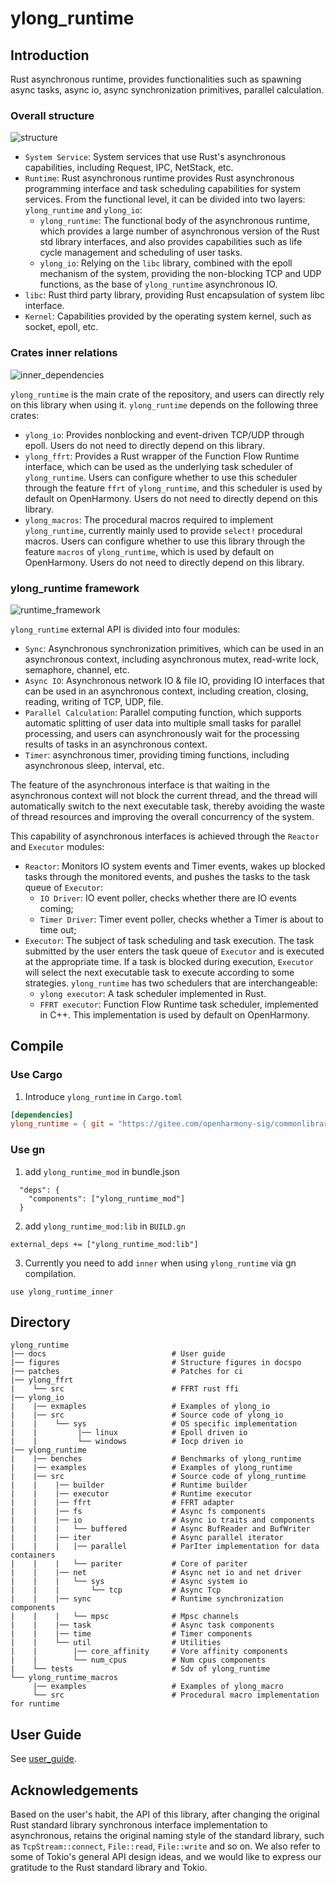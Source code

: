 # ylong_runtime

## Introduction
Rust asynchronous runtime, provides functionalities such as spawning async tasks, async io, async synchronization primitives, parallel calculation.

### Overall structure
![structure](./figures/structure.png)

- `System Service`: System services that use Rust's asynchronous capabilities, including Request, IPC, NetStack, etc.
- `Runtime`: Rust asynchronous runtime provides Rust asynchronous programming interface and task scheduling capabilities for system services. From the functional level, it can be divided into two layers: `ylong_runtime` and `ylong_io`:
   - `ylong_runtime`: The functional body of the asynchronous runtime, which provides a large number of asynchronous version of the Rust std library interfaces, and also provides capabilities such as life cycle management and scheduling of user tasks.
   - `ylong_io`: Relying on the `libc` library, combined with the epoll mechanism of the system, providing the non-blocking TCP and UDP functions, as the base of `ylong_runtime` asynchronous IO.
- `libc`: Rust third party library, providing Rust encapsulation of system libc interface.
- `Kernel`: Capabilities provided by the operating system kernel, such as socket, epoll, etc.

### Crates inner relations
![inner_dependencies](./figures/inner_dependencies.png)

`ylong_runtime` is the main crate of the repository, and users can directly rely on this library when using it. `ylong_runtime` depends on the following three crates:

- `ylong_io`: Provides nonblocking and event-driven TCP/UDP through epoll. Users do not need to directly depend on this library.
- `ylong_ffrt`: Provides a Rust wrapper of the Function Flow Runtime interface, which can be used as the underlying task scheduler of `ylong_runtime`. Users can configure whether to use this scheduler through the feature `ffrt` of `ylong_runtime`, and this scheduler is used by default on OpenHarmony. Users do not need to directly depend on this library.
- `ylong_macros`: The procedural macros required to implement `ylong_runtime`, currently mainly used to provide `select!` procedural macros. Users can configure whether to use this library through the feature `macros` of `ylong_runtime`, which is used by default on OpenHarmony. Users do not need to directly depend on this library.

### ylong_runtime framework
![runtime_framework](./figures/runtime_framework.png)

`ylong_runtime` external API is divided into four modules:

- `Sync`: Asynchronous synchronization primitives, which can be used in an asynchronous context, including asynchronous mutex, read-write lock, semaphore, channel, etc.
- `Async IO`: Asynchronous network IO & file IO, providing IO interfaces that can be used in an asynchronous context, including creation, closing, reading, writing of TCP, UDP, file.
- `Parallel Calculation`: Parallel computing function, which supports automatic splitting of user data into multiple small tasks for parallel processing, and users can asynchronously wait for the processing results of tasks in an asynchronous context.
- `Timer`: asynchronous timer, providing timing functions, including asynchronous sleep, interval, etc.

The feature of the asynchronous interface is that waiting in the asynchronous context will not block the current thread, and the thread will automatically switch to the next executable task, thereby avoiding the waste of thread resources and improving the overall concurrency of the system.

This capability of asynchronous interfaces is achieved through the `Reactor` and `Executor` modules:

- `Reactor`: Monitors IO system events and Timer events, wakes up blocked tasks through the monitored events, and pushes the tasks to the task queue of `Executor`:
   - `IO Driver`: IO event poller, checks whether there are IO events coming;
   - `Timer Driver`: Timer event poller, checks whether a Timer is about to time out;
- `Executor`: The subject of task scheduling and task execution. The task submitted by the user enters the task queue of `Executor` and is executed at the appropriate time. If a task is blocked during execution, `Executor` will select the next executable task to execute according to some strategies. `ylong_runtime` has two schedulers that are interchangeable:
   - `ylong executor`: A task scheduler implemented in Rust.
   - `FFRT executor`: Function Flow Runtime task scheduler, implemented in C++. This implementation is used by default on OpenHarmony.

## Compile

### Use Cargo
1. Introduce `ylong_runtime` in `Cargo.toml`

```toml
[dependencies]
ylong_runtime = { git = "https://gitee.com/openharmony-sig/commonlibrary_rust_ylong_runtime.git", features = ["full"]}
```
### Use gn
1. add `ylong_runtime_mod` in bundle.json

```
  "deps": {
    "components": ["ylong_runtime_mod"]
  }
```

2. add `ylong_runtime_mod:lib` in `BUILD.gn`

```
external_deps += ["ylong_runtime_mod:lib"]
```

3. Currently you need to add `inner` when using `ylong_runtime` via gn compilation.

```
use ylong_runtime_inner
```

## Directory
```
ylong_runtime
|── docs                            # User guide
|── figures                         # Structure figures in docspo
|── patches                         # Patches for ci
|── ylong_ffrt
|    └── src                        # FFRT rust ffi
|── ylong_io
|    |── exmaples                   # Examples of ylong_io 
|    |── src                        # Source code of ylong_io
|    |    └── sys                   # OS specific implementation
|    |         |── linux            # Epoll driven io
|    |         └── windows          # Iocp driven io
|── ylong_runtime                   
|    |── benches                    # Benchmarks of ylong_runtime
|    |── examples                   # Examples of ylong_runtime
|    |── src                        # Source code of ylong_runtime
|    |    |── builder               # Runtime builder
|    |    |── executor              # Runtime executor
|    |    |── ffrt                  # FFRT adapter
|    |    |── fs                    # Async fs components
|    |    |── io                    # Async io traits and components
|    |    |   └── buffered          # Async BufReader and BufWriter
|    |    |── iter                  # Async parallel iterator
|    |    |   |── parallel          # ParIter implementation for data containers
|    |    |   └── pariter           # Core of pariter
|    |    |── net                   # Async net io and net driver
|    |    |   └── sys               # Async system io
|    |    |       └── tcp           # Async Tcp
|    |    |── sync                  # Runtime synchronization components
|    |    |   └── mpsc              # Mpsc channels
|    |    |── task                  # Async task components
|    |    |── time                  # Timer components
|    |    └── util                  # Utilities
|    |        |── core_affinity     # Vore affinity components
|    |        └── num_cpus          # Num cpus components
|    └── tests                      # Sdv of ylong_runtime
└── ylong_runtime_macros
     |── examples                   # Examples of ylong_macro
     └── src                        # Procedural macro implementation for runtime
```

## User Guide

See [user_guide](./docs/user_guide.md).

## Acknowledgements

Based on the user's habit, the API of this library, after changing the original Rust standard library synchronous interface implementation to asynchronous, retains the original naming style of the standard library, such as ``TcpStream::connect``, ``File::read``, ``File::write`` and so on. We also refer to some of Tokio's general API design ideas, and we would like to express our gratitude to the Rust standard library and Tokio.

